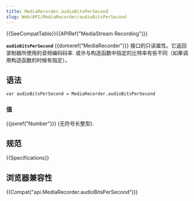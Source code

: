 ```yaml
---
title: MediaRecorder.audioBitsPerSecond
slug: Web/API/MediaRecorder/audioBitsPerSecond
---
```


{{SeeCompatTable}}{{APIRef("MediaStream Recording")}}

**`audioBitsPerSecond`** {{domxref("MediaRecorder")}} 接口的只读属性。它返回录制器所使用的音频编码码率. 或许与构造函数中指定的比特率有些不同（如果调用构造函数的时候有指定）。

## 语法

```plain
var audioBitsPerSecond = MediaRecorder.audioBitsPerSecond
```

### 值

{{jsxref("Number")}} (无符号长整型).

## 规范

{{Specifications}}

## 浏览器兼容性

{{Compat("api.MediaRecorder.audioBitsPerSecond")}}
